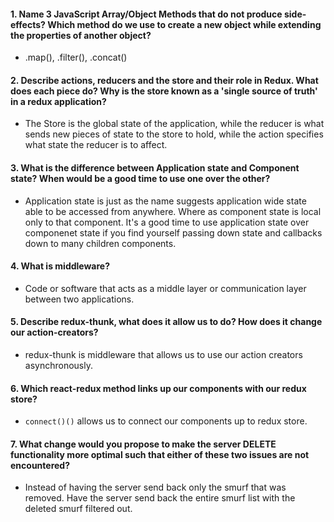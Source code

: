 #### 1. Name 3 JavaScript Array/Object Methods that do not produce side-effects? Which method do we use to create a new object while extending the properties of another object?

- .map(), .filter(), .concat()

#### 2. Describe actions, reducers and the store and their role in Redux. What does each piece do? Why is the store known as a 'single source of truth' in a redux application?

- The Store is the global state of the application, while the reducer is what sends new pieces of state to the store to hold, while the action specifies what state the reducer is to affect.

#### 3. What is the difference between Application state and Component state? When would be a good time to use one over the other?

- Application state is just as the name suggests application wide state able to be accessed from anywhere. Where as component state is local only to that component. It's a good time to use application state over componenet state if you find yourself passing down state and callbacks down to many children components.

#### 4. What is middleware?

- Code or software that acts as a middle layer or communication layer between two applications.


#### 5. Describe redux-thunk, what does it allow us to do? How does it change our action-creators?

- redux-thunk is middleware that allows us to use our action creators asynchronously.

#### 6. Which react-redux method links up our components with our redux store?

- `connect()()` allows us to connect our components up to redux store.

#### 7. What change would you propose to make the server DELETE functionality more optimal such that either of these two issues are not encountered?

- Instead of having the server send back only the smurf that was removed. Have the server send back the entire smurf list with the deleted smurf filtered out.
